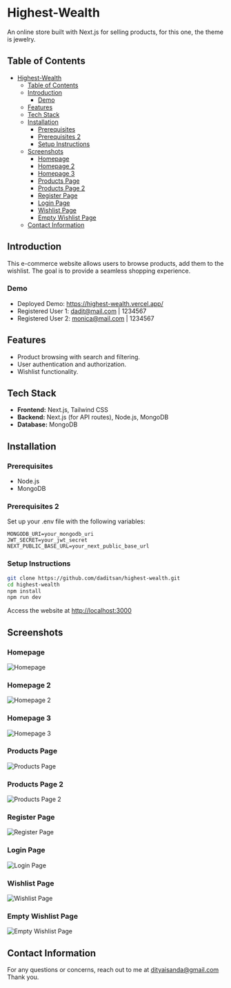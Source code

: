 # Highest-Wealth

An online store built with Next.js for selling products, for this one, the theme is jewelry.

## Table of Contents

- [Highest-Wealth](#highest-wealth)
  - [Table of Contents](#table-of-contents)
  - [Introduction](#introduction)
    - [Demo](#demo)
  - [Features](#features)
  - [Tech Stack](#tech-stack)
  - [Installation](#installation)
    - [Prerequisites](#prerequisites)
    - [Prerequisites 2](#prerequisites-2)
    - [Setup Instructions](#setup-instructions)
  - [Screenshots](#screenshots)
    - [Homepage](#homepage)
    - [Homepage 2](#homepage-2)
    - [Homepage 3](#homepage-3)
    - [Products Page](#products-page)
    - [Products Page 2](#products-page-2)
    - [Register Page](#register-page)
    - [Login Page](#login-page)
    - [Wishlist Page](#wishlist-page)
    - [Empty Wishlist Page](#empty-wishlist-page)
  - [Contact Information](#contact-information)

## Introduction

This e-commerce website allows users to browse products, add them to the wishlist. The goal is to provide a seamless shopping experience.

### Demo

- Deployed Demo: <https://highest-wealth.vercel.app/>
- Registered User 1: <dadit@mail.com> | 1234567
- Registered User 2: <monica@mail.com> | 1234567

## Features

- Product browsing with search and filtering.
- User authentication and authorization.
- Wishlist functionality.

## Tech Stack

- **Frontend:** Next.js, Tailwind CSS
- **Backend:** Next.js (for API routes), Node.js, MongoDB
- **Database:** MongoDB

## Installation

### Prerequisites

- Node.js
- MongoDB

### Prerequisites 2

Set up your .env file with the following variables:

```env
MONGODB_URI=your_mongodb_uri
JWT_SECRET=your_jwt_secret
NEXT_PUBLIC_BASE_URL=your_next_public_base_url
```

### Setup Instructions

```bash
git clone https://github.com/daditsan/highest-wealth.git
cd highest-wealth
npm install
npm run dev
```

Access the website at <http://localhost:3000>

## Screenshots

### Homepage

![Homepage](Homepage.png)

### Homepage 2

![Homepage 2](Homepage2.png)

### Homepage 3

![Homepage 3](Homepage3.png)

### Products Page

![Products Page](Products_Page.png)

### Products Page 2

![Products Page 2](Products_Page2.png)

### Register Page

![Register Page](Register_Page.png)

### Login Page

![Login Page](Login_Page.png)

### Wishlist Page

![Wishlist Page](Wishlist_Page.png)

### Empty Wishlist Page

![Empty Wishlist Page](Empty_Wishlist_Page.png)

## Contact Information

For any questions or concerns, reach out to me at <dityaisanda@gmail.com>
Thank you.
